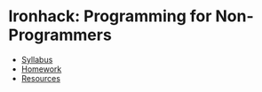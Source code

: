 Ironhack: Programming for Non-Programmers
=========================================

- [Syllabus](SYLLABUS.md)
- [Homework](HOMEWORK.md)
- [Resources](RESOURCES.md)
